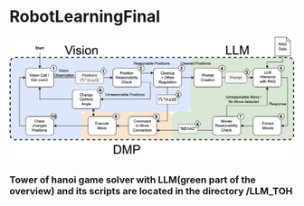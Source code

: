 # RobotLearningFinal
![Overview](Overview.png)
### Tower of hanoi game solver with LLM(green part of the overview) and its scripts are located in the directory /LLM_TOH